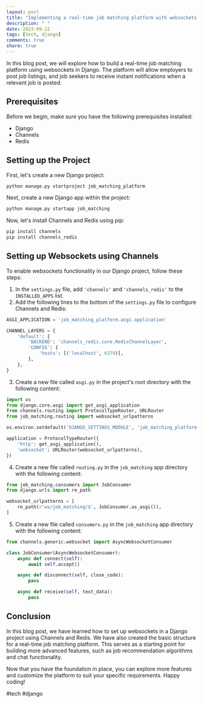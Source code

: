 ```yaml
---
layout: post
title: "Implementing a real-time job matching platform with websockets in Django"
description: " "
date: 2023-09-22
tags: [tech, django]
comments: true
share: true
---
```


In this blog post, we will explore how to build a real-time job matching platform using websockets in Django. The platform will allow employers to post job listings, and job seekers to receive instant notifications when a relevant job is posted.

## Prerequisites

Before we begin, make sure you have the following prerequisites installed:

- Django
- Channels
- Redis

## Setting up the Project

First, let's create a new Django project:

```python
python manage.py startproject job_matching_platform
```

Next, create a new Django app within the project:

```python
python manage.py startapp job_matching
```

Now, let's install Channels and Redis using pip:

```python
pip install channels
pip install channels_redis
```

## Setting up Websockets using Channels

To enable websockets functionality in our Django project, follow these steps:

1. In the `settings.py` file, add `'channels'` and `'channels_redis'` to the `INSTALLED_APPS` list.
2. Add the following lines to the bottom of the `settings.py` file to configure Channels and Redis:

```python
ASGI_APPLICATION = 'job_matching_platform.asgi.application'

CHANNEL_LAYERS = {
    'default': {
        'BACKEND': 'channels_redis.core.RedisChannelLayer',
        'CONFIG': {
            'hosts': [('localhost', 6379)],
        },
    },
}
```

3. Create a new file called `asgi.py` in the project's root directory with the following content:

```python
import os
from django.core.asgi import get_asgi_application
from channels.routing import ProtocolTypeRouter, URLRouter
from job_matching.routing import websocket_urlpatterns

os.environ.setdefault('DJANGO_SETTINGS_MODULE', 'job_matching_platform.settings')

application = ProtocolTypeRouter({
    'http': get_asgi_application(),
    'websocket': URLRouter(websocket_urlpatterns),
})
```

4. Create a new file called `routing.py` in the `job_matching` app directory with the following content:

```python
from job_matching.consumers import JobConsumer
from django.urls import re_path

websocket_urlpatterns = [
    re_path(r'ws/job_matching/$', JobConsumer.as_asgi()),
]
```

5. Create a new file called `consumers.py` in the `job_matching` app directory with the following content:

```python
from channels.generic.websocket import AsyncWebsocketConsumer

class JobConsumer(AsyncWebsocketConsumer):
    async def connect(self):
        await self.accept()

    async def disconnect(self, close_code):
        pass

    async def receive(self, text_data):
        pass
```

## Conclusion

In this blog post, we have learned how to set up websockets in a Django project using Channels and Redis. We have also created the basic structure for a real-time job matching platform. This serves as a starting point for building more advanced features, such as job recommendation algorithms and chat functionality.

Now that you have the foundation in place, you can explore more features and customize the platform to suit your specific requirements. Happy coding!

#tech #django